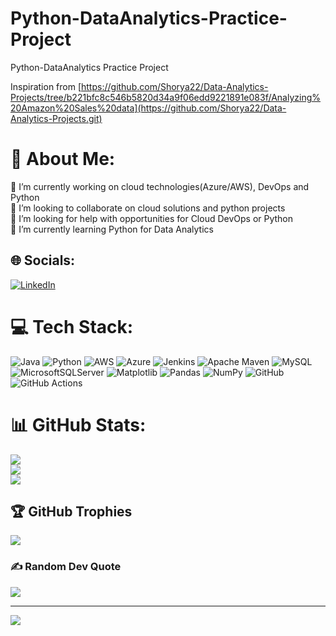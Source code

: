 # Python-DataAnalytics-Practice-Project
Python-DataAnalytics Practice Project

Inspiration from [https://github.com/Shorya22/Data-Analytics-Projects/tree/b221bfc8c546b5820d34a9f06edd9221891e083f/Analyzing%20Amazon%20Sales%20data](https://github.com/Shorya22/Data-Analytics-Projects.git)


# 💫 About Me:
🔭 I’m currently working on cloud technologies(Azure/AWS), DevOps and Python<br>👯 I’m looking to collaborate on cloud solutions and python projects<br>🤝 I’m looking for help with opportunities for Cloud DevOps or Python<br>🌱 I’m currently learning Python for Data Analytics


## 🌐 Socials:
[![LinkedIn](https://img.shields.io/badge/LinkedIn-%230077B5.svg?logo=linkedin&logoColor=white)](https://linkedin.com/in/https://www.linkedin.com/in/shivam-goyal-07016a129) 

# 💻 Tech Stack:
![Java](https://img.shields.io/badge/java-%23ED8B00.svg?style=plastic&logo=openjdk&logoColor=white) ![Python](https://img.shields.io/badge/python-3670A0?style=plastic&logo=python&logoColor=ffdd54) ![AWS](https://img.shields.io/badge/AWS-%23FF9900.svg?style=plastic&logo=amazon-aws&logoColor=white) ![Azure](https://img.shields.io/badge/azure-%230072C6.svg?style=plastic&logo=microsoftazure&logoColor=white) ![Jenkins](https://img.shields.io/badge/jenkins-%232C5263.svg?style=plastic&logo=jenkins&logoColor=white) ![Apache Maven](https://img.shields.io/badge/Apache%20Maven-C71A36?style=plastic&logo=Apache%20Maven&logoColor=white) ![MySQL](https://img.shields.io/badge/mysql-4479A1.svg?style=plastic&logo=mysql&logoColor=white) ![MicrosoftSQLServer](https://img.shields.io/badge/Microsoft%20SQL%20Server-CC2927?style=plastic&logo=microsoft%20sql%20server&logoColor=white) ![Matplotlib](https://img.shields.io/badge/Matplotlib-%23ffffff.svg?style=plastic&logo=Matplotlib&logoColor=black) ![Pandas](https://img.shields.io/badge/pandas-%23150458.svg?style=plastic&logo=pandas&logoColor=white) ![NumPy](https://img.shields.io/badge/numpy-%23013243.svg?style=plastic&logo=numpy&logoColor=white) ![GitHub](https://img.shields.io/badge/github-%23121011.svg?style=plastic&logo=github&logoColor=white) ![GitHub Actions](https://img.shields.io/badge/github%20actions-%232671E5.svg?style=plastic&logo=githubactions&logoColor=white)
# 📊 GitHub Stats:
![](https://github-readme-stats.vercel.app/api?username=shivam294&theme=dark&hide_border=false&include_all_commits=true&count_private=true)<br/>
![](https://github-readme-streak-stats.herokuapp.com/?user=shivam294&theme=dark&hide_border=false)<br/>
![](https://github-readme-stats.vercel.app/api/top-langs/?username=shivam294&theme=dark&hide_border=false&include_all_commits=true&count_private=true&layout=compact)

## 🏆 GitHub Trophies
![](https://github-profile-trophy.vercel.app/?username=shivam294&theme=gruvbox&no-frame=false&no-bg=false&margin-w=4)

### ✍️ Random Dev Quote
![](https://quotes-github-readme.vercel.app/api?type=horizontal&theme=tokyonight)

---
[![](https://visitcount.itsvg.in/api?id=shivam294&icon=0&color=0)](https://visitcount.itsvg.in)

<!-- Proudly created with GPRM ( https://gprm.itsvg.in ) -->
